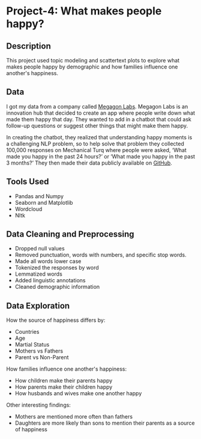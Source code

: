 # Project-4: What makes people happy?
## Description
This project used topic modeling and scattertext plots to explore what makes people happy by demographic and how families influence one another's happiness. 

## Data
I got my data from a company called [Megagon Labs](https://megagon.ai/projects/happydb-a-happiness-database-of-100000-happy-moments/). Megagon Labs is an innovation hub that decided to create an app where people write down what made them happy that day. They wanted to add in a chatbot that could ask follow-up questions or suggest other things that might make them happy.

In creating the chatbot, they realized that understanding happy moments is a challenging NLP problem, so to help solve that problem they collected 100,000 responses on Mechanical Turq where people were asked, ‘What made you happy in the past 24 hours?’ or ‘What made you happy in the past 3 months?’ They then made their data publicly available on [GitHub](https://github.com/megagonlabs/HappyDB).

## Tools Used
* Pandas and Numpy
* Seaborn and Matplotlib
* Wordcloud
* Nltk

## Data Cleaning and Preprocessing
* Dropped null values
* Removed punctuation, words with numbers, and specific stop words. 
* Made all words lower case
* Tokenized the responses by word
* Lemmatized words
* Added linguistic annotations
* Cleaned demographic information

## Data Exploration
How the source of happiness differs by:
* Countries
* Age
* Martial Status
* Mothers vs Fathers
* Parent vs Non-Parent

How families influence one another's happiness:
* How children make their parents happy
* How parents make their children happy
* How husbands and wives make one another happy

Other interesting findings:
* Mothers are mentioned more often than fathers
* Daughters are more likely than sons to mention their parents as a source of happiness
